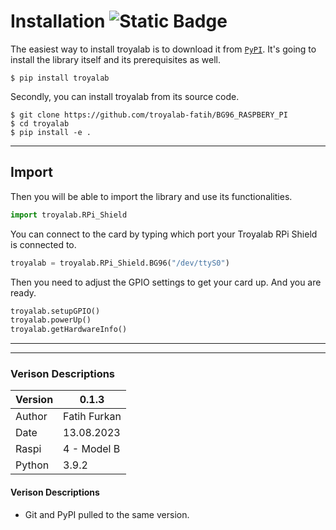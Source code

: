 
# Installation ![Static Badge](https://img.shields.io/badge/https%3A%2F%2Fgithub.com%2Ftroyalab-fatih%2FBG96_RASPBERY_PI) 

The easiest way to install troyalab is to download it from [`PyPI`](https://pypi.org/project/troyalab/). It's going to install the library itself and its prerequisites as well.

```shell
$ pip install troyalab
```

Secondly, you can install troyalab from its source code.

```shell
$ git clone https://github.com/troyalab-fatih/BG96_RASPBERY_PI
$ cd troyalab
$ pip install -e .
```

----

 Import 
----

Then you will be able to import the library and use its functionalities.

```python
import troyalab.RPi_Shield
```

You can connect to the card by typing which port your Troyalab RPi Shield is connected to.

```python
troyalab = troyalab.RPi_Shield.BG96("/dev/ttyS0")
```

Then you need to adjust the GPIO settings to get your card up.
And you are ready.
```python
troyalab.setupGPIO()
troyalab.powerUp()
troyalab.getHardwareInfo()
```

---



---

### Verison Descriptions

| Version | 0.1.3        |
| ------- |--------------|
| Author  | Fatih Furkan |
| Date    | 13.08.2023   |
| Raspi   | 4 - Model B  |
| Python  | 3.9.2        |
#### Verison Descriptions
- Git and PyPI pulled to the same version. 